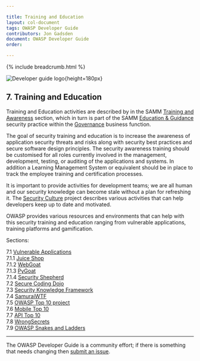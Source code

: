 ```yaml
---

title: Training and Education
layout: col-document
tags: OWASP Developer Guide
contributors: Jon Gadsden
document: OWASP Developer Guide
order:

---
```


{% include breadcrumb.html %}

![Developer guide logo](../../assets/images/dg_logo.png "OWASP Developer Guide"){height=180px}

## 7. Training and Education

Training and Education activities are described by in the SAMM [Training and Awareness][sammgegta] section,
which in turn is part of the SAMM [Education & Guidance][sammgeg] security practice
within the [Governance][sammg] business function.

The goal of security training and education is to increase the awareness of application security threats and risks
along with security best practices and secure software design principles.
The security awareness training should be customised for all roles currently involved in the management,
development, testing, or auditing of the applications and systems.
In addition a Learning Management System or equivalent should be in place to track
the employee training and certification processes.

It is important to provide activities for development teams;
we are all human and our security knowledge can become stale without a plan for refreshing it.
The [Security Culture][cultureacts] project describes various activities that can help developers
keep up to date and motivated.

OWASP provides various resources and environments that can help with this security training and education
ranging from vulnerable applications, training platforms and gamification.

Sections:

7.1 [Vulnerable Applications](#vulnerable-applications)  
7.1.1 [Juice Shop](#juice-shop)  
7.1.2 [WebGoat](#webgoat)  
7.1.3 [PyGoat](#pygoat)  
7.1.4 [Security Shepherd](#security-shepherd)  
7.2 [Secure Coding Dojo](#secure-coding-dojo)  
7.3 [Security Knowledge Framework](#security-knowledge-framework-training)  
7.4 [SamuraiWTF](#samuraiwtf)  
7.5 [OWASP Top 10 project](#owasp-top-ten-project)  
7.6 [Mobile Top 10](#mobile-top-ten)  
7.7 [API Top 10](#api-top-ten)  
7.8 [WrongSecrets](#wrongsecrets)  
7.9 [OWASP Snakes and Ladders](#owasp-snakes-and-ladders)  

----

The OWASP Developer Guide is a community effort; if there is something that needs changing then [submit an issue][issue0900].

[cultureacts]: https://owasp.org/www-project-security-culture/stable/5-Activities/
[issue0900]: https://github.com/OWASP/www-project-developer-guide/issues/new?labels=enhancement&template=request.md&title=Update:%2009-training-education/00-toc
[sammg]: https://owaspsamm.org/model/governance/
[sammgeg]: https://owaspsamm.org/model/governance/education-and-guidance/
[sammgegta]: https://owaspsamm.org/model/governance/education-and-guidance/stream-a/
